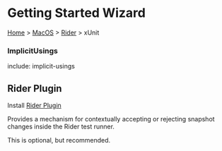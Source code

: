 # Getting Started Wizard

[Home](/docs/wiz/readme.md) > [MacOS](pickide_MacOS.md) > [Rider](picktest_MacOS_Rider.md) > xUnit

### ImplicitUsings

include: implicit-usings

## Rider Plugin

Install [Rider Plugin](https://plugins.jetbrains.com/plugin/17240-verify-support)

Provides a mechanism for contextually accepting or rejecting snapshot changes inside the Rider test runner.

This is optional, but recommended.